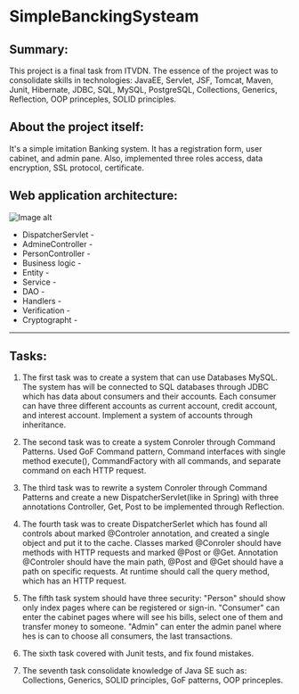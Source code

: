 # SimpleBanckingSysteam
## Summary:
This project is a final task from ITVDN. The essence of the project was to consolidate skills in technologies: JavaEE, Servlet, JSF, Tomcat, Maven, Junit, Hibernate, JDBC, SQL, MySQL, PostgreSQL, Collections, Generics, Reflection, OOP princeples, SOLID principles.

## About the project itself:

It's a simple imitation Banking system. It has a registration form, user cabinet, and admin pane. 
Also, implemented three roles access, data encryption, SSL protocol, certificate.

## Web application architecture:
![Image alt](https://github.com/Ruslan-Pipan/SimpleBanckingSysteam/blob/master/web%20application%20architecture.JPG)
+ DispatcherServlet - 
+ AdmineController -
+ PersonController -
+ Business logic - 
+ Entity - 
+ Service - 
+ DAO - 
+ Handlers - 
+ Verification - 
+ Cryptographt -
************************
## Tasks:
1. The first task was to create a system that can use Databases MySQL. 
The system has will be connected to SQL databases through JDBC which has data about consumers and their accounts. Each consumer can have three different accounts as current account, credit account, and interest account. Implement a system of accounts through inheritance.

1. The second task was to create a system Conroler through Command Patterns.
Used GoF Command pattern, Command interfaces with single method execute(), CommandFactory with all commands, and separate command on each HTTP request. 

1. The third task was to rewrite a system Conroler through Command Patterns and create a new DispatcherServlet(like in Spring) with three annotations Controller, Get, Post to be implemented through Reflection.

1. The fourth task was to create DispatcherSerlet which has found all controls about marked @Controler annotation, and created a single object and put it to the cache. Classes marked @Conroler should have methods with HTTP requests and marked @Post or @Get.
Annotation @Controler should have the main path, @Post and @Get should have a path on specific requests. At runtime should call the query method, which has an HTTP request.

1. The fifth task system should have three security: "Person" should show only index pages where can be registered or sign-in. 
"Consumer" can enter the cabinet pages where will see his bills, select one of them and transfer money to someone.
"Admin" can enter the admin panel where hes is can to choose all consumers, the last transactions. 

1. The sixth task covered with Junit tests, and fix found mistakes.

1. The seventh task consolidate knowledge of Java SE such as: Collections, Generics, SOLID principles, GoF patterns, OOP princeples.

